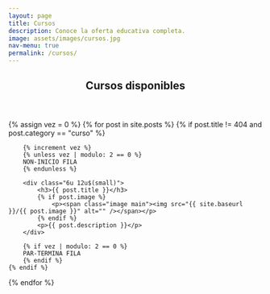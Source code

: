 ```yaml
---
layout: page
title: Cursos
description: Conoce la oferta educativa completa.
image: assets/images/cursos.jpg
nav-menu: true
permalink: /cursos/
---
```


<!-- Main -->
<div id="main" class="alt">

<!-- One -->
<section id="one">
	<div class="inner">
		<header class="major">
			<h1>Cursos disponibles</h1>
		</header>

<!-- Content -->

{% assign vez = 0 %}
{% for post in site.posts %}
	{% if post.title != 404 and post.category == "curso" %}

		{% increment vez %}
		{% unless vez | modulo: 2 == 0 %}
		NON-INICIO FILA
		{% endunless %}

		<div class="6u 12u$(small)">
			<h3>{{ post.title }}</h3>
			{% if post.image %}
				<p><span class="image main"><img src="{{ site.baseurl }}/{{ post.image }}" alt="" /></span></p>
			{% endif %}
			<p>{{ post.description }}</p>
		</div>

		{% if vez | modulo: 2 == 0 %}
		PAR-TERMINA FILA
		{% endif %}
	{% endif %}
{% endfor %}

</div>
